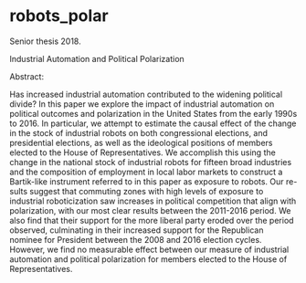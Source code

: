 # robots_polar

Senior thesis 2018.

Industrial Automation and Political Polarization

Abstract:

Has increased industrial automation contributed to the widening political divide? In this paper we explore the impact of industrial automation on political outcomes and polarization in the United States from the early 1990s to 2016. In particular, we attempt to estimate the causal effect of the change in the stock of industrial robots on both congressional elections, and presidential elections, as well as the ideological positions of members elected to the House of Representatives. We accomplish this using the change in the national stock of industrial robots for fifteen broad industries and the composition of employment in local labor markets to construct a Bartik-like instrument referred to in this paper as exposure to robots. Our re- sults suggest that commuting zones with high levels of exposure to industrial roboticization saw increases in political competition that align with polarization, with our most clear results between the 2011-2016 period. We also find that their support for the more liberal party eroded over the period observed, culminating in their increased support for the Republican nominee for President between the 2008 and 2016 election cycles. However, we find no measurable effect between our measure of industrial automation and political polarization for members elected to the House of Representatives.
